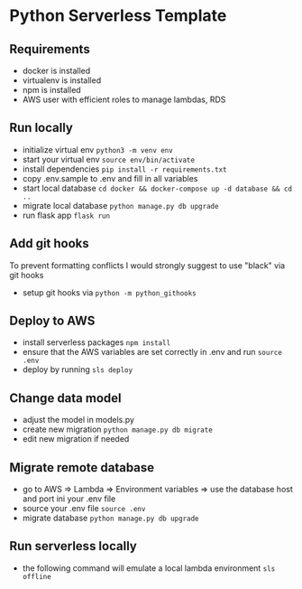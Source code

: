 # Python Serverless Template

## Requirements
- docker is installed
- virtualenv is installed
- npm is installed
- AWS user with efficient roles to manage lambdas, RDS

## Run locally
- initialize virtual env ```python3 -m venv env```
- start your virtual env ```source env/bin/activate```
- install dependencies ```pip install -r requirements.txt```
- copy .env.sample to .env and fill in all variables
- start local database ```cd docker && docker-compose up -d database && cd ..```
- migrate local database ```python manage.py db upgrade```
- run flask app ```flask run```

## Add git hooks
To prevent formatting conflicts I would strongly suggest to use "black" via git hooks
- setup git hooks via ```python -m python_githooks```

## Deploy to AWS
- install serverless packages ```npm install```
- ensure that the AWS variables are set correctly in .env and run ```source .env```
- deploy by running ```sls deploy```

## Change data model
- adjust the model in models.py
- create new migration ```python manage.py db migrate```
- edit new migration if needed

## Migrate remote database
- go to AWS => Lambda => Environment variables => use the database host and port ini your .env file
- source your .env file ```source .env```
- migrate database ```python manage.py db upgrade```

## Run serverless locally
- the following command will emulate a local lambda environment ```sls offline```